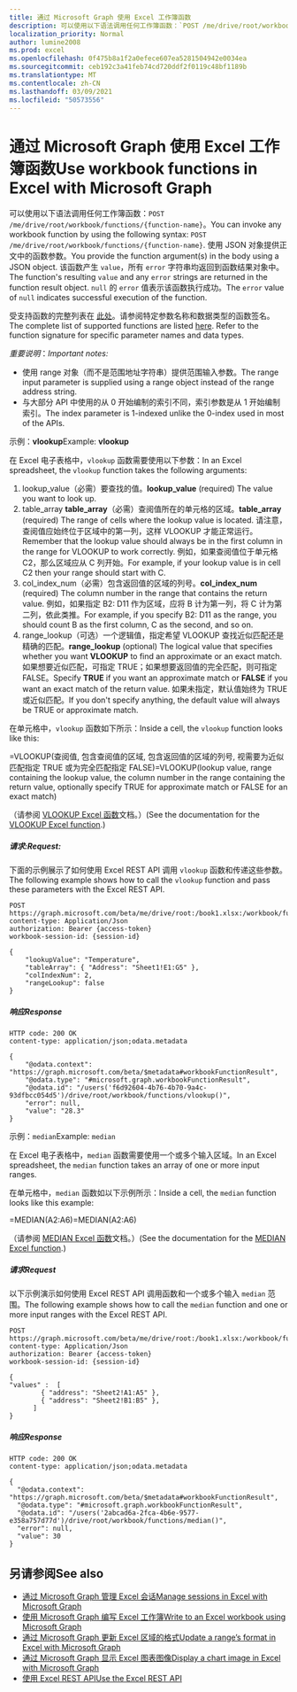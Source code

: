 ```yaml
---
title: 通过 Microsoft Graph 使用 Excel 工作簿函数
description: 可以使用以下语法调用任何工作簿函数：`POST /me/drive/root/workbook/functions/{function-name}`。 使用 JSON 对象提供正文中的函数参数。 该函数产生 `value`，所有 `error` 字符串均返回到函数结果对象中。 `null` 的 `error` 值表示该函数执行成功。
localization_priority: Normal
author: lumine2008
ms.prod: excel
ms.openlocfilehash: 0f475b8a1f2a0efece607ea5281504942e0034ea
ms.sourcegitcommit: ceb192c3a41feb74cd720ddf2f0119c48bf1189b
ms.translationtype: MT
ms.contentlocale: zh-CN
ms.lasthandoff: 03/09/2021
ms.locfileid: "50573556"
---
```

# <a name="use-workbook-functions-in-excel-with-microsoft-graph"></a><span data-ttu-id="468d6-106">通过 Microsoft Graph 使用 Excel 工作簿函数</span><span class="sxs-lookup"><span data-stu-id="468d6-106">Use workbook functions in Excel with Microsoft Graph</span></span>

<span data-ttu-id="468d6-107">可以使用以下语法调用任何工作簿函数：`POST /me/drive/root/workbook/functions/{function-name}`。</span><span class="sxs-lookup"><span data-stu-id="468d6-107">You can invoke any workbook function by using the following syntax: `POST /me/drive/root/workbook/functions/{function-name}`.</span></span> <span data-ttu-id="468d6-108">使用 JSON 对象提供正文中的函数参数。</span><span class="sxs-lookup"><span data-stu-id="468d6-108">You provide the function argument(s) in the body using a JSON object.</span></span> <span data-ttu-id="468d6-109">该函数产生 `value`，所有 `error` 字符串均返回到函数结果对象中。</span><span class="sxs-lookup"><span data-stu-id="468d6-109">The function's resulting `value` and any `error` strings are returned in the function result object.</span></span> <span data-ttu-id="468d6-110">`null` 的 `error` 值表示该函数执行成功。</span><span class="sxs-lookup"><span data-stu-id="468d6-110">The `error` value of `null` indicates successful execution of the function.</span></span>

<span data-ttu-id="468d6-p103">受支持函数的完整列表在 [此处](https://support.office.com/article/Excel-functions-alphabetical-b3944572-255d-4efb-bb96-c6d90033e188)。请参阅特定参数名称和数据类型的函数签名。</span><span class="sxs-lookup"><span data-stu-id="468d6-p103">The complete list of supported functions are listed [here](https://support.office.com/article/Excel-functions-alphabetical-b3944572-255d-4efb-bb96-c6d90033e188). Refer to the function signature for specific parameter names and data types.</span></span>

<span data-ttu-id="468d6-113">_重要说明_：</span><span class="sxs-lookup"><span data-stu-id="468d6-113">_Important notes:_</span></span>
* <span data-ttu-id="468d6-114">使用 range 对象（而不是范围地址字符串）提供范围输入参数。</span><span class="sxs-lookup"><span data-stu-id="468d6-114">The range input parameter is supplied using a range object instead of the range address string.</span></span>  
* <span data-ttu-id="468d6-115">与大部分 API 中使用的从 0 开始编制的索引不同，索引参数是从 1 开始编制索引。</span><span class="sxs-lookup"><span data-stu-id="468d6-115">The index parameter is 1-indexed unlike the 0-index used in most of the APIs.</span></span>

<span data-ttu-id="468d6-116">示例：**vlookup**</span><span class="sxs-lookup"><span data-stu-id="468d6-116">Example: **vlookup**</span></span>

<span data-ttu-id="468d6-117">在 Excel 电子表格中，`vlookup` 函数需要使用以下参数：</span><span class="sxs-lookup"><span data-stu-id="468d6-117">In an Excel spreadsheet, the `vlookup` function takes the following arguments:</span></span>

1. <span data-ttu-id="468d6-118">lookup_value（必需）要查找的值。</span><span class="sxs-lookup"><span data-stu-id="468d6-118">**lookup_value** (required) The value you want to look up.</span></span>
2. <span data-ttu-id="468d6-119">table_array **table_array**（必需）查阅值所在的单元格的区域。</span><span class="sxs-lookup"><span data-stu-id="468d6-119">**table_array** (required) The range of cells where the lookup value is located.</span></span> <span data-ttu-id="468d6-120">请注意，查阅值应始终位于区域中的第一列，这样 VLOOKUP 才能正常运行。</span><span class="sxs-lookup"><span data-stu-id="468d6-120">Remember that the lookup value should always be in the first column in the range for VLOOKUP to work correctly.</span></span> <span data-ttu-id="468d6-121">例如，如果查阅值位于单元格 C2，那么区域应从 C 列开始。</span><span class="sxs-lookup"><span data-stu-id="468d6-121">For example, if your lookup value is in cell C2 then your range should start with C.</span></span>
3. <span data-ttu-id="468d6-122">col_index_num（必需）包含返回值的区域的列号。</span><span class="sxs-lookup"><span data-stu-id="468d6-122">**col_index_num** (required) The column number in the range that contains the return value.</span></span> <span data-ttu-id="468d6-123">例如，如果指定 B2: D11 作为区域，应将 B 计为第一列，将 C 计为第二列，依此类推。</span><span class="sxs-lookup"><span data-stu-id="468d6-123">For example, if you specify B2: D11 as the range, you should count B as the first column, C as the second, and so on.</span></span>
4. <span data-ttu-id="468d6-124">range_lookup（可选）一个逻辑值，指定希望 VLOOKUP 查找近似匹配还是精确的匹配。</span><span class="sxs-lookup"><span data-stu-id="468d6-124">**range_lookup** (optional) The logical value that specifies whether you want **VLOOKUP** to find an approximate or an exact match.</span></span> <span data-ttu-id="468d6-125">如果想要近似匹配，可指定 TRUE；如果想要返回值的完全匹配，则可指定 FALSE。</span><span class="sxs-lookup"><span data-stu-id="468d6-125">Specify **TRUE** if you want an approximate match or **FALSE** if you want an exact match of the return value.</span></span> <span data-ttu-id="468d6-126">如果未指定，默认值始终为 TRUE 或近似匹配。</span><span class="sxs-lookup"><span data-stu-id="468d6-126">If you don't specify anything, the default value will always be TRUE or approximate match.</span></span>

<span data-ttu-id="468d6-127">在单元格中，`vlookup` 函数如下所示：</span><span class="sxs-lookup"><span data-stu-id="468d6-127">Inside a cell, the `vlookup` function looks like this:</span></span>

<span data-ttu-id="468d6-128">=VLOOKUP(查阅值, 包含查阅值的区域, 包含返回值的区域的列号, 视需要为近似匹配指定 TRUE 或为完全匹配指定 FALSE)</span><span class="sxs-lookup"><span data-stu-id="468d6-128">=VLOOKUP(lookup value, range containing the lookup value, the column number in the range containing the return value, optionally specify TRUE for approximate match or FALSE for an exact match)</span></span>

<span data-ttu-id="468d6-129">（请参阅 [VLOOKUP Excel 函数](https://support.office.com/article/VLOOKUP-function-0bbc8083-26fe-4963-8ab8-93a18ad188a1)文档。）</span><span class="sxs-lookup"><span data-stu-id="468d6-129">(See the documentation for the [VLOOKUP Excel function](https://support.office.com/article/VLOOKUP-function-0bbc8083-26fe-4963-8ab8-93a18ad188a1).)</span></span>


##### <a name="request"></a><span data-ttu-id="468d6-130">请求:</span><span class="sxs-lookup"><span data-stu-id="468d6-130">Request:</span></span>
<span data-ttu-id="468d6-131">下面的示例展示了如何使用 Excel REST API 调用 `vlookup` 函数和传递这些参数。</span><span class="sxs-lookup"><span data-stu-id="468d6-131">The following example shows how to call the `vlookup` function and pass these parameters with the Excel REST API.</span></span>

```http
POST https://graph.microsoft.com/beta/me/drive/root:/book1.xlsx:/workbook/functions/vlookup
content-type: Application/Json
authorization: Bearer {access-token}
workbook-session-id: {session-id}

{
    "lookupValue": "Temperature",
    "tableArray": { "Address": "Sheet1!E1:G5" },
    "colIndexNum": 2,
    "rangeLookup": false
}
```

##### <a name="response"></a><span data-ttu-id="468d6-132">响应</span><span class="sxs-lookup"><span data-stu-id="468d6-132">Response</span></span>

```http
HTTP code: 200 OK
content-type: application/json;odata.metadata

{
    "@odata.context": "https://graph.microsoft.com/beta/$metadata#workbookFunctionResult",
    "@odata.type": "#microsoft.graph.workbookFunctionResult",
    "@odata.id": "/users('f6d92604-4b76-4b70-9a4c-93dfbcc054d5')/drive/root/workbook/functions/vlookup()",
    "error": null,
    "value": "28.3"
}
```

<span data-ttu-id="468d6-133">示例：`median`</span><span class="sxs-lookup"><span data-stu-id="468d6-133">Example: `median`</span></span>

<span data-ttu-id="468d6-134">在 Excel 电子表格中，`median` 函数需要使用一个或多个输入区域。</span><span class="sxs-lookup"><span data-stu-id="468d6-134">In an Excel spreadsheet, the `median` function takes an array of one or more input ranges.</span></span>

<span data-ttu-id="468d6-135">在单元格中，`median` 函数如以下示例所示：</span><span class="sxs-lookup"><span data-stu-id="468d6-135">Inside a cell, the `median` function looks like this example:</span></span>

<span data-ttu-id="468d6-136">=MEDIAN(A2:A6)</span><span class="sxs-lookup"><span data-stu-id="468d6-136">=MEDIAN(A2:A6)</span></span>

<span data-ttu-id="468d6-137">（请参阅 [MEDIAN Excel 函数](https://support.office.com/article/MEDIAN-function-d0916313-4753-414c-8537-ce85bdd967d2)文档。）</span><span class="sxs-lookup"><span data-stu-id="468d6-137">(See the documentation for the [MEDIAN Excel function](https://support.office.com/article/MEDIAN-function-d0916313-4753-414c-8537-ce85bdd967d2).)</span></span>

##### <a name="request"></a><span data-ttu-id="468d6-138">请求</span><span class="sxs-lookup"><span data-stu-id="468d6-138">Request</span></span>
<span data-ttu-id="468d6-139">以下示例演示如何使用 Excel REST API 调用函数和一个或多个输入 `median` 范围。</span><span class="sxs-lookup"><span data-stu-id="468d6-139">The following example shows how to call the `median` function and one or more input ranges with the Excel REST API.</span></span>

```http
POST https://graph.microsoft.com/beta/me/drive/root:/book1.xlsx:/workbook/functions/median
content-type: Application/Json
authorization: Bearer {access-token}
workbook-session-id: {session-id}

{
"values" :  [
        { "address": "Sheet2!A1:A5" },
        { "address": "Sheet2!B1:B5" },
      ]
}
```

##### <a name="response"></a><span data-ttu-id="468d6-140">响应</span><span class="sxs-lookup"><span data-stu-id="468d6-140">Response</span></span>

```http
HTTP code: 200 OK
content-type: application/json;odata.metadata

{
  "@odata.context": "https://graph.microsoft.com/beta/$metadata#workbookFunctionResult",
  "@odata.type": "#microsoft.graph.workbookFunctionResult",
  "@odata.id": "/users('2abcad6a-2fca-4b6e-9577-e358a757d77d')/drive/root/workbook/functions/median()",
  "error": null,
  "value": 30
}
```

## <a name="see-also"></a><span data-ttu-id="468d6-141">另请参阅</span><span class="sxs-lookup"><span data-stu-id="468d6-141">See also</span></span>
* [<span data-ttu-id="468d6-142">通过 Microsoft Graph 管理 Excel 会话</span><span class="sxs-lookup"><span data-stu-id="468d6-142">Manage sessions in Excel with Microsoft Graph</span></span>](excel-manage-sessions.md)
* [<span data-ttu-id="468d6-143">使用 Microsoft Graph 编写 Excel 工作簿</span><span class="sxs-lookup"><span data-stu-id="468d6-143">Write to an Excel workbook using Microsoft Graph</span></span>](excel-write-to-workbook.md)
* [<span data-ttu-id="468d6-144">通过 Microsoft Graph 更新 Excel 区域的格式</span><span class="sxs-lookup"><span data-stu-id="468d6-144">Update a range’s format in Excel with Microsoft Graph</span></span>](excel-update-range-format.md)
* [<span data-ttu-id="468d6-145">通过 Microsoft Graph 显示 Excel 图表图像</span><span class="sxs-lookup"><span data-stu-id="468d6-145">Display a chart image in Excel with Microsoft Graph</span></span>](excel-display-chart-image.md)
* [<span data-ttu-id="468d6-146">使用 Excel REST API</span><span class="sxs-lookup"><span data-stu-id="468d6-146">Use the Excel REST API</span></span>](/graph/api/resources/excel?view=graph-rest-1.0)
